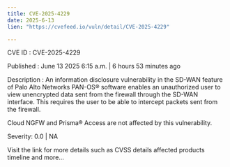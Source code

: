 ```yaml
---
title: CVE-2025-4229
date: 2025-6-13
lien: "https://cvefeed.io/vuln/detail/CVE-2025-4229"

---
```


CVE ID : CVE-2025-4229

Published :  June 13
2025
6:15 a.m. | 6 hours
53 minutes ago

Description : An information disclosure vulnerability in the SD-WAN feature of Palo Alto Networks PAN-OS® software enables an unauthorized user to view unencrypted data sent from the firewall through the SD-WAN interface. This requires the user to be able to intercept packets sent from the firewall.

Cloud NGFW and Prisma® Access are not affected by this vulnerability.

Severity: 0.0 | NA

Visit the link for more details
such as CVSS details
affected products
timeline
and more...

